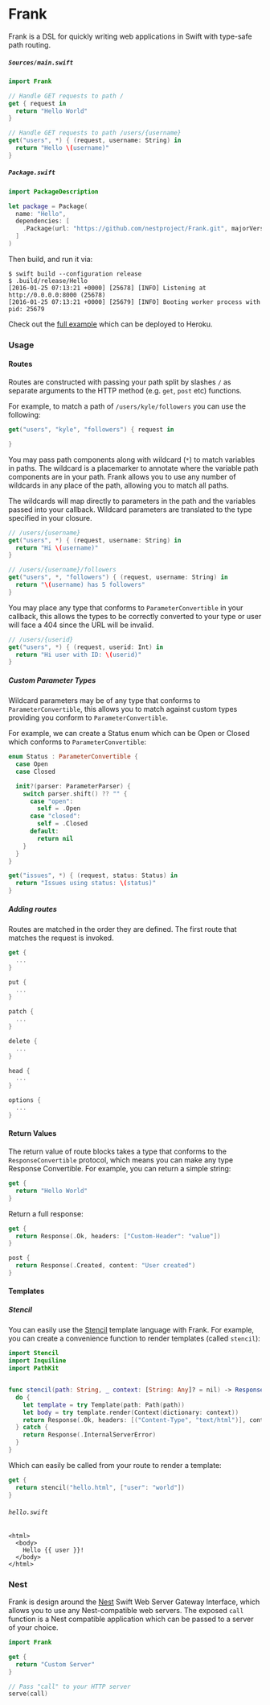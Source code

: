 # Frank

Frank is a DSL for quickly writing web applications in Swift with type-safe
path routing.

##### `Sources/main.swift`

```swift
import Frank

// Handle GET requests to path /
get { request in
  return "Hello World"
}

// Handle GET requests to path /users/{username}
get("users", *) { (request, username: String) in
  return "Hello \(username)"
}
```

##### `Package.swift`

```swift
import PackageDescription

let package = Package(
  name: "Hello",
  dependencies: [
    .Package(url: "https://github.com/nestproject/Frank.git", majorVersion: 0, minor: 3)
  ]
)
```

Then build, and run it via:

```shell
$ swift build --configuration release
$ .build/release/Hello
[2016-01-25 07:13:21 +0000] [25678] [INFO] Listening at http://0.0.0.0:8000 (25678)
[2016-01-25 07:13:21 +0000] [25679] [INFO] Booting worker process with pid: 25679
```

Check out the [full example](https://github.com/nestproject/Frank-example)
which can be deployed to Heroku.

### Usage

#### Routes

Routes are constructed with passing your path split by slashes `/` as
separate arguments to the HTTP method (e.g. `get`, `post` etc) functions.

For example, to match a path of `/users/kyle/followers` you can use the following:

```swift
get("users", "kyle", "followers") { request in

}
```

You may pass path components along with wildcard (`*`) to match variables in
paths. The wildcard is a placemarker to annotate where the variable path
components are in your path. Frank allows you to use any number of wildcards
in any place of the path, allowing you to match all paths.

The wildcards will map directly to parameters in the path and the variables
passed into your callback. Wildcard parameters are translated to the type
specified in your closure.

```swift
// /users/{username}
get("users", *) { (request, username: String) in
  return "Hi \(username)"
}

// /users/{username}/followers
get("users", *, "followers") { (request, username: String) in
  return "\(username) has 5 followers"
}
```

You may place any type that conforms to `ParameterConvertible`
in your callback, this allows the types to be correctly
converted to your type or user will face a 404 since the
URL will be invalid.

```swift
// /users/{userid}
get("users", *) { (request, userid: Int) in
  return "Hi user with ID: \(userid)"
}
```

##### Custom Parameter Types

Wildcard parameters may be of any type that conforms to `ParameterConvertible`,
this allows you to match against custom types providing you conform to
`ParameterConvertible`.

For example, we can create a Status enum which can be Open or Closed which
conforms to `ParameterConvertible`:

```swift
enum Status : ParameterConvertible {
  case Open
  case Closed

  init?(parser: ParameterParser) {
    switch parser.shift() ?? "" {
      case "open":
        self = .Open
      case "closed":
        self = .Closed
      default:
        return nil
    }
  }
}

get("issues", *) { (request, status: Status) in
  return "Issues using status: \(status)"
}
```

##### Adding routes

Routes are matched in the order they are defined. The first route that matches
the request is invoked.

```swift
get {
  ...
}

put {
  ...
}

patch {
  ...
}

delete {
  ...
}

head {
  ...
}

options {
  ...
}
```

#### Return Values

The return value of route blocks takes a type that conforms to the
`ResponseConvertible` protocol, which means you can make any type Response
Convertible. For example, you can return a simple string:

```swift
get {
  return "Hello World"
}
```

Return a full response:

```swift
get {
  return Response(.Ok, headers: ["Custom-Header": "value"])
}

post {
  return Response(.Created, content: "User created")
}
```

#### Templates

##### Stencil

You can easily use the [Stencil](https://github.com/kylef/Stencil) template
language with Frank. For example, you can create a convenience function to
render templates (called `stencil`):

```swift
import Stencil
import Inquiline
import PathKit


func stencil(path: String, _ context: [String: Any]? = nil) -> ResponseConvertible {
  do {
    let template = try Template(path: Path(path))
    let body = try template.render(Context(dictionary: context))
    return Response(.Ok, headers: [("Content-Type", "text/html")], content: body)
  } catch {
    return Response(.InternalServerError)
  }
}
```

Which can easily be called from your route to render a template:

```swift
get {
  return stencil("hello.html", ["user": "world"])
}
```

###### `hello.swift`

```html+django
<html>
  <body>
    Hello {{ user }}!
  </body>
</html>
```

### Nest

Frank is design around the [Nest](https://github.com/nestproject/Nest) Swift
Web Server Gateway Interface, which allows you to use any Nest-compatible web
servers. The exposed `call` function is a Nest compatible application which can
be passed to a server of your choice.

```swift
import Frank

get {
  return "Custom Server"
}

// Pass "call" to your HTTP server
serve(call)
```
